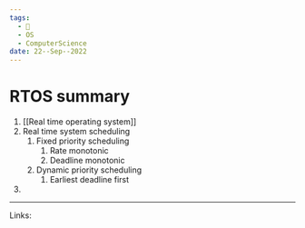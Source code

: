 ```yaml
---
tags:
  - 🌱
  - OS
  - ComputerScience 
date: 22--Sep--2022
---
```


# RTOS summary

1. [[Real time operating system]]
2. Real time system scheduling
    1. Fixed priority scheduling
        1. Rate monotonic
        2. Deadline monotonic
    2. Dynamic priority scheduling
        1. Earliest deadline first
3. 

---
Links: 